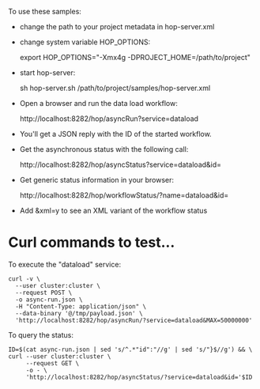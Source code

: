 
To use these samples:

* change the path to your project metadata in hop-server.xml 
* change system variable HOP_OPTIONS:

  export HOP_OPTIONS="-Xmx4g -DPROJECT_HOME=/path/to/project"

* start hop-server:

  sh hop-server.sh /path/to/project/samples/hop-server.xml

* Open a browser and run the data load workflow:

  http://localhost:8282/hop/asyncRun?service=dataload

* You'll get a JSON reply with the ID of the started workflow.
* Get the asynchronous status with the following call:

  http://localhost:8282/hop/asyncStatus?service=dataload&id=<id>

* Get generic status information in your browser:

  http://localhost:8282/hop/workflowStatus/?name=dataload&id=<id>

* Add &xml=y to see an XML variant of the workflow status


# Curl commands to test...

To execute the "dataload" service:

```
curl -v \
  --user cluster:cluster \
  --request POST \
  -o async-run.json \
  -H "Content-Type: application/json" \
  --data-binary '@/tmp/payload.json' \
  'http://localhost:8282/hop/asyncRun/?service=dataload&MAX=50000000'
```

To query the status:

```
ID=$(cat async-run.json | sed 's/^.*"id":"//g' | sed 's/"}$//g') && \
curl --user cluster:cluster \
     --request GET \
     -o - \
     'http://localhost:8282/hop/asyncStatus/?service=dataload&id='$ID
```
